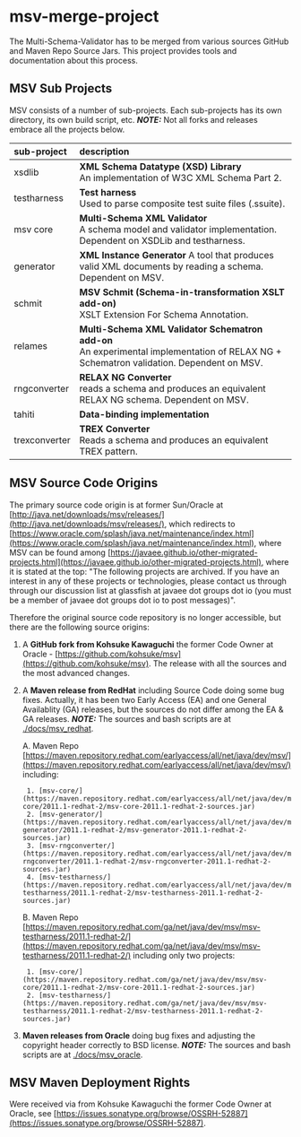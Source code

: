 # msv-merge-project

The Multi-Schema-Validator has to be merged from various sources GitHub and Maven Repo Source Jars.
This project provides tools and documentation about this process.

## MSV Sub Projects

MSV consists of a number of sub-projects. Each sub-projects has its own directory, its own build script, etc.
***NOTE:*** Not all forks and releases embrace all the projects below.

| sub-project   | description                                                                                                                                |
|:--------------|:-------------------------------------------------------------------------------------------------------------------------------------------|
| xsdlib        | **XML Schema Datatype (XSD) Library**<br/>An implementation of W3C XML Schema Part 2.                                                      |
| testharness   | **Test harness**<br/>Used to parse composite test suite files (.ssuite).                                                                   |
| msv core      | **Multi-Schema XML Validator**<br/>A schema model and validator implementation. Dependent on XSDLib and testharness.                       |
| generator     | **XML Instance Generator** A tool that produces valid XML documents by reading a schema. Dependent on MSV.                                 |
| schmit        | **MSV Schmit (Schema-in-transformation XSLT add-on)**<br/>XSLT Extension For Schema Annotation.                                            |
| relames       | **Multi-Schema XML Validator Schematron add-on**<br/>An experimental implementation of RELAX NG + Schematron validation. Dependent on MSV. |
| rngconverter  | **RELAX NG Converter**<br/>reads a schema and produces an equivalent RELAX NG schema. Dependent on MSV.                                    |
| tahiti        | **Data-binding implementation**                                                                                                            |
| trexconverter | **TREX Converter**<br/>Reads a schema and produces an equivalent TREX pattern.                                                             |

## MSV Source Code Origins

The primary source code origin is at former Sun/Oracle at [http://java.net/downloads/msv/releases/](http://java.net/downloads/msv/releases/), which redirects to [https://www.oracle.com/splash/java.net/maintenance/index.html](https://www.oracle.com/splash/java.net/maintenance/index.html), where MSV can be found among [https://javaee.github.io/other-migrated-projects.html](https://javaee.github.io/other-migrated-projects.html), where it is stated at the top: "The following projects are archived. If you have an interest in any of these projects or technologies, please contact us through through our discussion list at glassfish at javaee dot groups dot io (you must be a member of javaee dot groups dot io to post messages)".

Therefore the original source code repository is no longer accessible, but there are the following source origins:

1. A **GitHub fork from Kohsuke Kawaguchi** the former Code Owner at Oracle - [https://github.com/kohsuke/msv](https://github.com/kohsuke/msv).
The release with all the sources and the most advanced changes.
2. A **Maven release from RedHat** including Source Code doing some bug fixes. Actually, it has been two Early Access (EA) and one General Availablity (GA) releases, but the sources do not differ among the EA & GA releases. ***NOTE:*** The sources and bash scripts are at [./docs/msv_redhat](./docs/msv_redhat).

    A. Maven Repo [https://maven.repository.redhat.com/earlyaccess/all/net/java/dev/msv/](https://maven.repository.redhat.com/earlyaccess/all/net/java/dev/msv/) including:

        1. [msv-core/](https://maven.repository.redhat.com/earlyaccess/all/net/java/dev/msv/msv-core/2011.1-redhat-2/msv-core-2011.1-redhat-2-sources.jar)
        2. [msv-generator/](https://maven.repository.redhat.com/earlyaccess/all/net/java/dev/msv/msv-generator/2011.1-redhat-2/msv-generator-2011.1-redhat-2-sources.jar)
        3. [msv-rngconverter/](https://maven.repository.redhat.com/earlyaccess/all/net/java/dev/msv/msv-rngconverter/2011.1-redhat-2/msv-rngconverter-2011.1-redhat-2-sources.jar)
        4. [msv-testharness/](https://maven.repository.redhat.com/earlyaccess/all/net/java/dev/msv/msv-testharness/2011.1-redhat-2/msv-testharness-2011.1-redhat-2-sources.jar)

    B. Maven Repo [https://maven.repository.redhat.com/ga/net/java/dev/msv/msv-testharness/2011.1-redhat-2/](https://maven.repository.redhat.com/ga/net/java/dev/msv/msv-testharness/2011.1-redhat-2/) including only two projects:

        1. [msv-core/](https://maven.repository.redhat.com/ga/net/java/dev/msv/msv-core/2011.1-redhat-2/msv-core-2011.1-redhat-2-sources.jar)
        2. [msv-testharness/](https://maven.repository.redhat.com/ga/net/java/dev/msv/msv-testharness/2011.1-redhat-2/msv-testharness-2011.1-redhat-2-sources.jar)

3. **Maven releases from Oracle** doing bug fixes and adjusting the copyright header correctly to BSD license.
***NOTE:*** The sources and bash scripts are at [./docs/msv_oracle](./docs/msv_oracle).

## MSV Maven Deployment Rights

Were received via from Kohsuke Kawaguchi the former Code Owner at Oracle, see [https://issues.sonatype.org/browse/OSSRH-52887](https://issues.sonatype.org/browse/OSSRH-52887).
